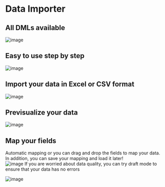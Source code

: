 # Data Importer

## All DMLs available
![image](https://user-images.githubusercontent.com/11578522/190752435-c04fa76b-ca4f-4037-8d61-55a1f6facf2a.png)

## Easy to use step by step
![image](https://user-images.githubusercontent.com/11578522/190758304-939d51df-dc43-42af-b35b-07f416872dfc.png)

## Import your data in Excel or CSV format
![image](https://user-images.githubusercontent.com/11578522/190760939-f99fe8b8-70b5-45be-983f-122583d02a67.png)

## Previsualize your data
![image](https://user-images.githubusercontent.com/11578522/190775377-9aa055d0-60bb-47fc-992b-32ff35379341.png)

## Map your fields
Automatic mapping or you can drag and drop the fields to map your data.  
In addition, you can save your mapping and load it later!  
![image](https://user-images.githubusercontent.com/11578522/190777900-d748a8a9-1e56-4b55-b373-b4177a3b6ce1.png)
If you are worried about data quality, you can try draft mode to ensure that your data has no errors  

![image](https://user-images.githubusercontent.com/11578522/190778818-a4134273-46a3-4c77-a383-783722c4246a.png)
